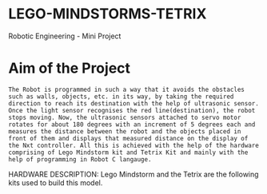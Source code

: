 # LEGO-MINDSTORMS-TETRIX
Robotic Engineering - Mini Project 

# Aim of the Project 
	The Robot is programmed in such a way that it avoids the obstacles such as walls, objects, etc. in its way, by taking the required direction to reach its destination with the help of ultrasonic sensor. Once the light sensor recognises the red line(destination), the robot stops moving. Now, the ultrasonic sensors attached to servo motor rotates for about 180 degrees with an increment of 5 degrees each and measures the distance between the robot and the objects placed in front of them and displays that measured distance on the display of the Nxt controller. All this is achieved with the help of the hardware comprising of Lego Mindstorm kit and Tetrix Kit and mainly with the help of programming in Robot C langauge.

HARDWARE DESCRIPTION: Lego Mindstorm and the Tetrix are the following kits used to build this model.
